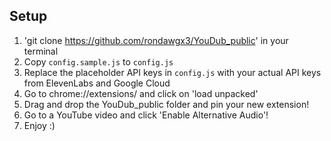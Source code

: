 ## Setup

1. 'git clone https://github.com/rondawgx3/YouDub_public' in your terminal
2. Copy `config.sample.js` to `config.js`
3. Replace the placeholder API keys in `config.js` with your actual API keys from ElevenLabs and Google Cloud
4. Go to chrome://extensions/ and click on 'load unpacked'
5. Drag and drop the YouDub_public folder and pin your new extension!
6. Go to a YouTube video and click 'Enable Alternative Audio'!
7. Enjoy :)
